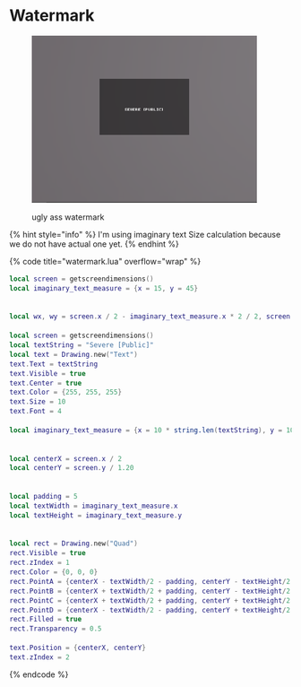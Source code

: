# Watermark

<figure><img src="../../.gitbook/assets/Discord_g7y9JkLlKn.png" alt=""><figcaption><p>ugly ass watermark</p></figcaption></figure>

{% hint style="info" %}
I'm using imaginary text Size calculation because we do not have actual one yet.
{% endhint %}

{% code title="watermark.lua" overflow="wrap" %}
```lua
local screen = getscreendimensions()
local imaginary_text_measure = {x = 15, y = 45}


local wx, wy = screen.x / 2 - imaginary_text_measure.x * 2 / 2, screen.y / 1.20

local screen = getscreendimensions()
local textString = "Severe [Public]"
local text = Drawing.new("Text")
text.Text = textString
text.Visible = true
text.Center = true
text.Color = {255, 255, 255}
text.Size = 10
text.Font = 4

local imaginary_text_measure = {x = 10 * string.len(textString), y = 10 * 9} 


local centerX = screen.x / 2
local centerY = screen.y / 1.20


local padding = 5
local textWidth = imaginary_text_measure.x
local textHeight = imaginary_text_measure.y


local rect = Drawing.new("Quad")
rect.Visible = true
rect.zIndex = 1
rect.Color = {0, 0, 0}
rect.PointA = {centerX - textWidth/2 - padding, centerY - textHeight/2 - padding}
rect.PointB = {centerX + textWidth/2 + padding, centerY - textHeight/2 - padding}
rect.PointC = {centerX + textWidth/2 + padding, centerY + textHeight/2 + padding}
rect.PointD = {centerX - textWidth/2 - padding, centerY + textHeight/2 + padding}
rect.Filled = true
rect.Transparency = 0.5

text.Position = {centerX, centerY}
text.zIndex = 2
```
{% endcode %}
